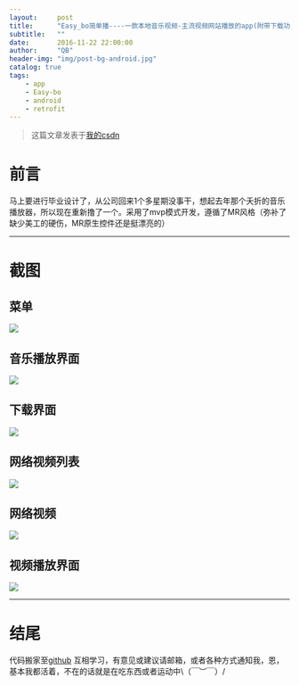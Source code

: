 ```yaml
---
layout:     post
title:      "Easy_bo简单播----一款本地音乐视频-主流视频网站播放的app(附带下载功能)"
subtitle:   ""
date:       2016-11-22 22:00:00
author:     "QB"
header-img: "img/post-bg-android.jpg"
catalog: true
tags:
    - app
    - Easy-bo
    - android
    - retrofit
---
```


> 这篇文章发表于[我的csdn](http://blog.csdn.net/hold_bin/article/details/53228556)

# 前言

马上要进行毕业设计了，从公司回来1个多星期没事干，想起去年那个夭折的音乐播放器，所以现在重新撸了一个。采用了mvp模式开发，遵循了MR风格（弥补了缺少美工的硬伤，MR原生控件还是挺漂亮的）

---
# 截图

## 菜单

![](http://oh343spqg.bkt.clouddn.com/easy_bo_5.jpg)

## 音乐播放界面

![](http://oh343spqg.bkt.clouddn.com/easy_bo_2.png)

## 下载界面

![](http://oh343spqg.bkt.clouddn.com/easy_bo_3.png)

## 网络视频列表

![](http://oh343spqg.bkt.clouddn.com/easy_bo_4.png)

## 网络视频

![](http://oh343spqg.bkt.clouddn.com/easy_bo_1.png)

## 视频播放界面

![](http://oh343spqg.bkt.clouddn.com/easy_bo_6.jpg)

---
# 结尾
代码搬家至[github](https://github.com/qianbin01/Easy-bo)
互相学习，有意见或建议请邮箱，或者各种方式通知我，恩，基本我都活着，不在的话就是在吃东西或者运动中\（￣︶￣）/





